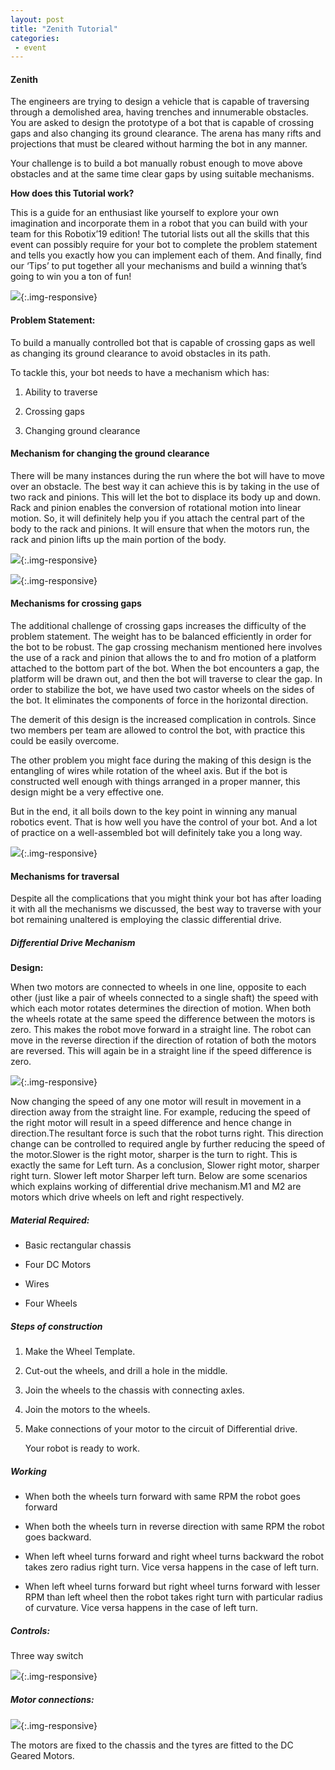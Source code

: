 ```yaml
---
layout: post
title: "Zenith Tutorial"
categories:
 - event
---
```


#### Zenith

The engineers are trying to design a vehicle that is capable of traversing through a demolished area, having trenches and innumerable obstacles. You are asked to design the prototype of a bot that is capable of crossing gaps and also changing its ground clearance. The arena has many rifts and projections that must be cleared without harming the bot in any manner.

Your challenge is to build a bot manually robust enough to move above obstacles and at the same time clear gaps by using suitable mechanisms.

**How does this Tutorial work?**

This is a guide for an enthusiast like yourself to explore your own imagination and incorporate them in a robot that you can build with your team for this Robotix’19 edition! The tutorial lists out all the skills that this event can possibly require for your bot to complete the problem statement and tells you exactly how you can implement each of them. And finally, find our ‘Tips’ to put together all your mechanisms and build a winning that’s going to win you a ton of fun!

![](/img/tutorial/event/zenith/ztut1.png){:.img-responsive}

#### Problem Statement:

To build a manually controlled bot that is capable of crossing gaps as well as changing its ground clearance to avoid obstacles in its path. 

To tackle this, your bot needs to have a mechanism which has:

1. Ability to traverse

2. Crossing gaps

3. Changing ground clearance

#### Mechanism for changing the ground clearance

There will be many instances during the run where the bot will have to move over an obstacle. 
The best way it can achieve this is by taking in the use of two rack and pinions. This will let the bot to displace its body up and down. Rack and pinion enables the conversion of rotational motion into linear motion.
So, it will definitely help you if you attach the central part of the body to the rack and pinions. It will ensure that when the motors run, the rack and pinion lifts up the main portion of the body.

![](/img/tutorial/event/zenith/ztut2.png){:.img-responsive}

![](/img/tutorial/event/zenith/ztut3.png){:.img-responsive}

#### Mechanisms for crossing gaps

The additional challenge of crossing gaps increases the difficulty of the problem statement. The weight has to be balanced efficiently in order for the bot to be robust. The gap crossing mechanism mentioned here involves the use of a rack and pinion that allows the to and fro motion of a platform attached to the bottom part of the bot. When the bot encounters a gap, the platform will be drawn out, and then the bot will traverse to clear the gap. In order to stabilize the bot, we have used two castor wheels on the sides of the bot. It eliminates the components of force in the horizontal direction.

The demerit of this design is the increased complication in controls. Since two members per team are allowed to control the bot, with practice this could be easily overcome.

The other problem you might face during the making of this design is the entangling of wires while rotation of the wheel axis. But if the bot is constructed well enough with things arranged in a proper manner, this design might be a very effective one.

But in the end, it all boils down to the key point in winning any manual robotics event. That is how well you have the control of your bot. And a lot of practice on a well-assembled bot will definitely take you a long way.

![](/img/tutorial/event/zenith/ztut4.png){:.img-responsive}

#### Mechanisms for traversal

Despite all the complications that you might think your bot has after loading it with all the mechanisms we discussed, the best way to traverse with your bot remaining unaltered is employing the classic differential drive.

##### Differential Drive Mechanism

**Design:**

When two motors are connected to wheels in one line, opposite to each other (just like a pair of wheels connected to a single shaft) the speed with which each motor rotates determines the direction of motion. When both the wheels rotate at the same speed the difference between the motors is zero. This makes the robot move forward in a straight line. The robot can move in the reverse direction if the direction of rotation of both the motors are reversed. This will again be in a straight line if the speed difference is zero.

![](/img/tutorial/event/zenith/ztut5.png){:.img-responsive}

Now changing the speed of any one motor will result in movement in a direction away from the straight line. For example, reducing the speed of the right motor will result in a speed difference and hence change in direction.The resultant force is such that the robot turns right. This direction change can be controlled to required angle by further reducing the speed of the motor.Slower is the right motor, sharper is the turn to right. This is exactly the same for Left turn.
As a conclusion, Slower right motor, sharper right turn. Slower left motor Sharper left turn. Below are some scenarios which explains working of differential drive mechanism.M1 and M2 are motors which drive wheels on left and right respectively.

##### Material Required:

* Basic rectangular chassis

* Four DC Motors 

* Wires

* Four Wheels 

##### Steps of construction

1. Make the Wheel Template.

2. Cut-out the wheels, and drill a hole in the middle.

3. Join the wheels to the chassis with connecting axles.

4. Join the motors to the wheels.

5. Make connections of your motor to the circuit of Differential drive.

	Your robot is ready to work.

##### Working

* When both the wheels turn forward with same RPM the robot goes forward

* When both the wheels turn in reverse direction with same RPM the robot goes backward.

* When left wheel turns forward and right wheel turns backward the robot takes zero radius right turn. Vice versa happens in the case of left turn.

* When left wheel turns forward but right wheel turns forward with lesser RPM than left wheel then the robot takes right turn with particular radius of curvature. Vice versa happens in the case of left turn.

##### Controls:
Three way switch

![](/img/tutorial/event/zenith/ztut6.png){:.img-responsive}

##### Motor connections:

![](/img/tutorial/event/zenith/ztut7.png){:.img-responsive}

The motors are fixed to the chassis and the tyres are fitted to the DC Geared Motors.
